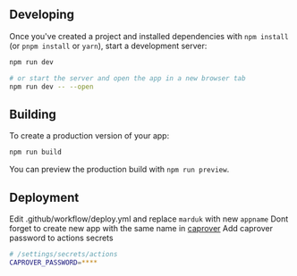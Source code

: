 ## Developing

Once you've created a project and installed dependencies with `npm install` (or `pnpm install` or `yarn`), start a development server:

```bash
npm run dev

# or start the server and open the app in a new browser tab
npm run dev -- --open
```

## Building

To create a production version of your app:

```bash
npm run build
```

You can preview the production build with `npm run preview`.

## Deployment
Edit .github/workflow/deploy.yml and replace `marduk` with new `appname`
Dont forget to create new app with the same name in [caprover](https://captain.bleff.xyz/#/apps)
Add caprover password to actions secrets
```bash
# /settings/secrets/actions
CAPROVER_PASSWORD=****
```
